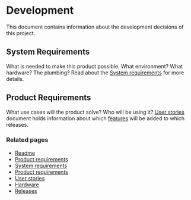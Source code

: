 # Development

This document contains information about the development decisions of this project.

## System Requirements
What is needed to make this product possible.  What environment? What hardware? The plumbing?
Read about the [System requirements] for more details.

## Product Requirements
What use cases will the product solve?  Who will be using it? 
[User stories] document holds information about which [features] will be added to which releases.

 ### Related pages
 * [Readme]
 * [Product requirements]
 * [System requirements]
 * [Product requirements]
 * [User stories]
 * [Hardware]
 * [Releases]


[Readme]: ../../README.md
[Product requirements]: ./productRequirements.md
[System requirements]: ./sSystemRequirements.md
[User stories]: ./userStories.md
[Hardware]: ./hardware.md
[Releases]: ./releases.md



[features]: ./productRequirements.md#features